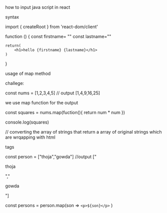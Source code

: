 how to input java script in react  

syntax 

import { createRoot } from 'react-dom/client'

function () {
  const firstname= ""
  const lastname=""


    return(
        <h1>hello {firstname} {lastname}</h1>
    )
}


usage of map method 

challege:

const nums = [1,2,3,4,5]
// output [1,4,9,16,25]

we use map function for the output

const squares = nums.map(fuction(){
   return num * num
})

console.log(squares)  


// converting the array of strings that return a array of original strings which are wrqapping with html <p></p> tags


const person = ["thoja","gowda"]
//output ["<p>thoja</p>","<p>gowda</p>"]

const persons = person.map(son => 
    `<p>${son}</p>`
)

